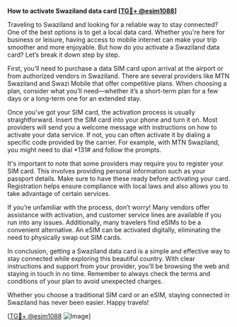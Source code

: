 **How to activate Swaziland data card [[TG💪+ @esim1088](https://t.me/s/esim1088)]**

Traveling to Swaziland and looking for a reliable way to stay connected? One of the best options is to get a local data card. Whether you're here for business or leisure, having access to mobile internet can make your trip smoother and more enjoyable. But how do you activate a Swaziland data card? Let’s break it down step by step.

First, you’ll need to purchase a data SIM card upon arrival at the airport or from authorized vendors in Swaziland. There are several providers like MTN Swaziland and Swazi Mobile that offer competitive plans. When choosing a plan, consider what you’ll need—whether it’s a short-term plan for a few days or a long-term one for an extended stay.

Once you’ve got your SIM card, the activation process is usually straightforward. Insert the SIM card into your phone and turn it on. Most providers will send you a welcome message with instructions on how to activate your data service. If not, you can often activate it by dialing a specific code provided by the carrier. For example, with MTN Swaziland, you might need to dial *131# and follow the prompts.

It's important to note that some providers may require you to register your SIM card. This involves providing personal information such as your passport details. Make sure to have these ready before activating your card. Registration helps ensure compliance with local laws and also allows you to take advantage of certain services.

If you’re unfamiliar with the process, don’t worry! Many vendors offer assistance with activation, and customer service lines are available if you run into any issues. Additionally, many travelers find eSIMs to be a convenient alternative. An eSIM can be activated digitally, eliminating the need to physically swap out SIM cards.

In conclusion, getting a Swaziland data card is a simple and effective way to stay connected while exploring this beautiful country. With clear instructions and support from your provider, you'll be browsing the web and staying in touch in no time. Remember to always check the terms and conditions of your plan to avoid unexpected charges.

Whether you choose a traditional SIM card or an eSIM, staying connected in Swaziland has never been easier. Happy travels! 

[[TG💪+ @esim1088](https://t.me/s/esim1088) ![Image](https://i.postimg.cc/Y0z9fWf4/image.png)]